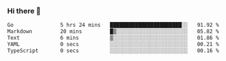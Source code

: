 ### Hi there 👋

<!--
**yeya24/yeya24** is a ✨ _special_ ✨ repository because its `README.md` (this file) appears on your GitHub profile.

Here are some ideas to get you started:

- 🔭 I’m currently working on ...
- 🌱 I’m currently learning ...
- 👯 I’m looking to collaborate on ...
- 🤔 I’m looking for help with ...
- 💬 Ask me about ...
- 📫 How to reach me: ...
- 😄 Pronouns: ...
- ⚡ Fun fact: ...
-->

<!--START_SECTION:waka-->

```txt
Go               5 hrs 24 mins   ███████████████████████░░   91.92 %
Markdown         20 mins         █▒░░░░░░░░░░░░░░░░░░░░░░░   05.82 %
Text             6 mins          ▒░░░░░░░░░░░░░░░░░░░░░░░░   01.86 %
YAML             0 secs          ░░░░░░░░░░░░░░░░░░░░░░░░░   00.21 %
TypeScript       0 secs          ░░░░░░░░░░░░░░░░░░░░░░░░░   00.16 %
```

<!--END_SECTION:waka-->
